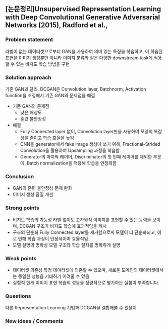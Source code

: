## [논문정리]Unsupervised Representation Learning with Deep Convolutional Generative Adversarial Networks (2015), Radford et al.,

### Problem statement
라벨이 없는 데이터셋으로부터 GAN을 사용하여 의미 있는 특징을 학습하고, 이 학습된 표현을 이미지 생성뿐만 아니라 이미지 분류와 같은 다양한 downstream task에 적용할 수 있는 비지도 학습 방법을 구현  

### Solution approach
기존 GAN과 달리, DCGAN은 Convolution layer, Batchnorm, Activation function을 조정해서 기존 GAN의 문제점을 해결
- 기존 GAN의 문제점
	- 낮은 해상도
	- 훈련 불안정성
- 해결 
	- Fully Connected layer 없이, Convolution layer만을 사용하여 모델의 복잡성을 줄이고 학습 효율을 높임
	- CNN을 generator에서 fake image 생성에 쓰기 위해, Fractional-Strided Convolution을 활용하여 Upsampling 과정을 학습함
	- Generator의 마지막 레이어, Discriminator의 첫 번째 레이어를 제외한 부분에, Batch normalization을 적용해 학습을 안정화함

### Conclusion
- GAN의 훈련 불안정성 문제 완화
- 이미지 생성 품질 개선
### Strong points
- 비지도 학습의 가능성
	라벨 없이도 고차원적 이미지를 표현할 수 있는 능력을 보이며, DCGAN 구조가 비지도 학습에 효과적임을 제시
- 구조의 단순화
	Fully Connected layer를 제거함으로써 모델이 더 단순화되고, 이로 인해 학습 과정이 안정적이며 효율적임
- 모델 설명의 명확성
	모델 구조와 학습 절차를 명확하게 설명

### Weak points
- 데이터셋 의존성
	특정 데이터셋에 의존할 수 있으며, 새로운 도메인의 데이터셋에서는 동일한 성능을 기대하기 어려울 수 있음
- 실험적 한계
	이미지 표현 학습의 성능을 정량적으로 평가하는 실험이 부족합니다.

### Questions
다른 Representation Learning 기법과 DCGAN을 결합해볼 수 있을지

### New ideas / Comments
